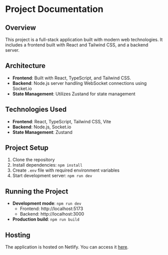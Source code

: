 # Project Documentation

## Overview
This project is a full-stack application built with modern web technologies. It includes a frontend built with React and Tailwind CSS, and a backend server.

## Architecture
- **Frontend**: Built with React, TypeScript, and Tailwind CSS.
- **Backend**: Node.js server handling WebSocket connections using Socket.io
- **State Management**: Utilizes Zustand for state management

## Technologies Used
- **Frontend**: React, TypeScript, Tailwind CSS, Vite
- **Backend**: Node.js, Socket.io
- **State Management**: Zustand

## Project Setup
1. Clone the repository
2. Install dependencies: `npm install`
3. Create `.env` file with required environment variables
4. Start development server: `npm run dev`

## Running the Project
- **Development mode**: `npm run dev`
  - Frontend: http://localhost:5173
  - Backend: http://localhost:3000
- **Production build**: `npm run build`

## Hosting
The application is hosted on Netlify. You can access it [here](https://jolly-llama-12d3b8.netlify.app/).

